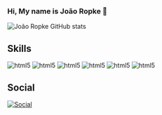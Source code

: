 ### Hi, My name is João Ropke 👋

![João Ropke GitHub stats](https://github-readme-stats.vercel.app/api?username=Joao-TeKa&show_icons=true&theme=github_dark )

## Skills

<div style="display: inline_block">

<img alt="html5" src="https://img.shields.io/badge/Java-ED8B00?style=for-the-badge&logo=openjdk&logoColor=white"/>
<img alt="html5" src="https://img.shields.io/badge/JavaScript-F7DF1E?style=for-the-badge&logo=javascript&logoColor=black"/>
<img alt="html5" src="https://img.shields.io/badge/Python-3776AB?style=for-the-badge&logo=python&logoColor=white"/>

<img alt="html5" src="https://img.shields.io/badge/HTML5-E34F26?style=for-the-badge&logo=html5&logoColor=white"/>
<img alt="html5" src="https://img.shields.io/badge/CSS3-1572B6?style=for-the-badge&logo=css3&logoColor=white"/> 

<img alt="html5" src="https://img.shields.io/badge/MySQL-00000F?style=for-the-badge&logo=mysql&logoColor=white"/>

</div>

## Social

[![Social](https://img.shields.io/badge/LinkedIn-0077B5?style=for-the-badge&logo=linkedin&logoColor=white)](https://www.linkedin.com/in/jo%C3%A3oguilhermeropke/)
